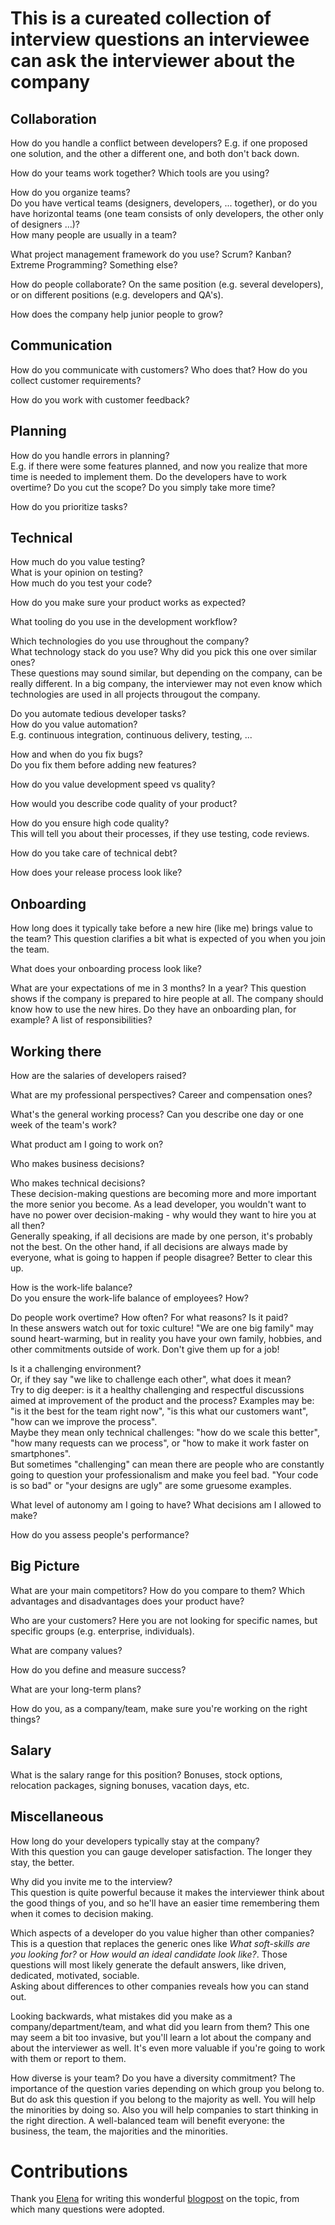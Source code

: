 # This is a cureated collection of interview questions an interviewee can ask the interviewer about the company 

## Collaboration

How do you handle a conflict between developers? E.g. if one proposed one solution, and the other a different one, and both don't back down.

How do your teams work together? Which tools are you using?  
 
How do you organize teams?  
Do you have vertical teams (designers, developers, ... together), or do you have horizontal teams (one team consists of only developers, the other only of designers ...)?  
How many people are usually in a team?

What project management framework do you use? Scrum? Kanban? Extreme Programming? Something else?

How do people collaborate? On the same position (e.g. several developers), or on different positions (e.g. developers and QA's).  

How does the company help junior people to grow?

## Communication

How do you communicate with customers? Who does that? How do you collect customer requirements? 

How do you work with customer feedback?

## Planning

How do you handle errors in planning?  
E.g. if there were some features planned, and now you realize that more time is needed to implement them. Do the developers have to work overtime? Do you cut the scope? Do you simply take more time?

How do you prioritize tasks?

## Technical

How much do you value testing?  
What is your opinion on testing?  
How much do you test your code?

How do you make sure your product works as expected?

What tooling do you use in the development workflow? 

Which technologies do you use throughout the company?  
What technology stack do you use? Why did you pick this one over similar ones?  
These questions may sound similar, but depending on the company, can be really different. In a big company, the interviewer may not even know which technologies are used in all projects througout the company. 

Do you automate tedious developer tasks?  
How do you value automation?  
E.g. continuous integration, continuous delivery, testing, ...

How and when do you fix bugs?  
Do you fix them before adding new features?

How do you value development speed vs quality?

How would you describe code quality of your product? 

How do you ensure high code quality?  
This will tell you about their processes, if they use testing, code reviews.

How do you take care of technical debt?

How does your release process look like?

## Onboarding

How long does it typically take before a new hire (like me) brings value to the team?
This question clarifies a bit what is expected of you when you join the team.

What does your onboarding process look like?

What are your expectations of me in 3 months? In a year?
This question shows if the company is prepared to hire people at all. The company should know how to use the new hires. Do they have an onboarding plan, for example? A list of responsibilities?

## Working there

How are the salaries of developers raised?

What are my professional perspectives? Career and compensation ones?

What's the general working process? Can you describe one day or one week of the team's work?

What product am I going to work on?

Who makes business decisions? 

Who makes technical decisions?  
These decision-making questions are becoming more and more important the more senior you become. As a lead developer, you wouldn't want to have no power over decision-making - why would they want to hire you at all then?  
Generally speaking, if all decisions are made by one person, it's probably not the best. On the other hand, if all decisions are always made by everyone, what is going to happen if people disagree? Better to clear this up.

How is the work-life balance?  
Do you ensure the work-life balance of employees? How?

Do people work overtime? How often? For what reasons? Is it paid?  
In these answers watch out for toxic culture! "We are one big family" may sound heart-warming, but in reality you have your own family, hobbies, and other commitments outside of work. Don't give them up for a job!

Is it a challenging environment?  
Or, if they say "we like to challenge each other", what does it mean?  
Try to dig deeper: is it a healthy challenging and respectful discussions aimed at improvement of the product and the process? Examples may be: "is it the best for the team right now", "is this what our customers want", "how can we improve the process".  
Maybe they mean only technical challenges: "how do we scale this better", "how many requests can we process", or "how to make it work faster on smartphones".  
But sometimes "challenging" can mean there are people who are constantly going to question your professionalism and make you feel bad. "Your code is so bad" or "your designs are ugly" are some gruesome examples.

What level of autonomy am I going to have? What decisions am I allowed to make?

How do you assess people's performance? 

## Big Picture

What are your main competitors? How do you compare to them? Which advantages and disadvantages does your product have?

Who are your customers?
Here you are not looking for specific names, but specific groups (e.g. enterprise, individuals).

What are company values?

How do you define and measure success? 

What are your long-term plans?

How do you, as a company/team, make sure you're working on the right things?

## Salary

What is the salary range for this position? Bonuses, stock options, relocation packages, signing bonuses, vacation days, etc.

## Miscellaneous

How long do your developers typically stay at the company?  
With this question you can gauge developer satisfaction. The longer they stay, the better.

Why did you invite me to the interview?  
This question is quite powerful because it makes the interviewer think about the good things of you, and so he'll have an easier time remembering them when it comes to decision making.

Which aspects of a developer do you value higher than other companies?  
This is a question that replaces the generic ones like *What soft-skills are you looking for?* or *How would an ideal candidate look like?*. Those questions will most likely generate the default answers, like driven, dedicated, motivated, sociable.  
Asking about differences to other companies reveals how you can stand out.

Looking backwards, what mistakes did you make as a company/department/team, and what did you learn from them?
This one may seem a bit too invasive, but you'll learn a lot about the company and about the interviewer as well. It's even more valuable if you're going to work with them or report to them.

How diverse is your team? Do you have a diversity commitment? 
The importance of the question varies depending on which group you belong to.  
But do ask this question if you belong to the majority as well. You will help the minorities by doing so. Also you will help companies to start thinking in the right direction. A well-balanced team will benefit everyone: the business, the team, the majorities and the minorities.

# Contributions

Thank you [Elena][1] for writing this wonderful [blogpost][2] on the topic, from which many questions were adopted.

[1]:https://twitter.com/ice_lenor
[2]:https://dev.to/ice_lenor/do-i-want-to-work-in-this-company-or-what-questions-to-ask-on-an-interview-7po
